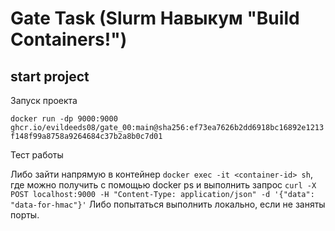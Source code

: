# Gate Task (Slurm Навыкум "Build Containers!")

## start project
Запуск проекта

```docker run -dp 9000:9000 ghcr.io/evildeeds08/gate_00:main@sha256:ef73ea7626b2dd6918bc16892e1213f148f99a8758a9264684c37b2a8b0c7d01```

Тест работы

Либо зайти напрямую в контейнер ```docker exec -it <container-id> sh```, где <container-id> можно получить с помощью docker ps
и выполнить запрос
```curl -X POST localhost:9000 -H "Content-Type: application/json" -d '{"data": "data-for-hmac"}'```
Либо попытаться выполнить локально, если не заняты порты. 
